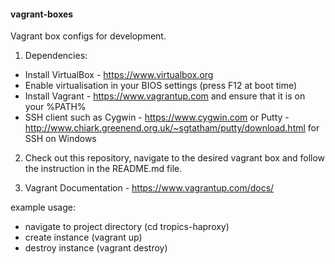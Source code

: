 #### vagrant-boxes
Vagrant box configs for development.

1. Dependencies:
  - Install VirtualBox - https://www.virtualbox.org
  - Enable virtualisation in your BIOS settings (press F12 at boot time)
  - Install Vagrant - https://www.vagrantup.com and ensure that it is on your %PATH%
  - SSH client such as Cygwin - https://www.cygwin.com or Putty - http://www.chiark.greenend.org.uk/~sgtatham/putty/download.html for SSH on Windows

2. Check out this repository, navigate to the desired vagrant box and follow the instruction in the README.md file.

3. Vagrant Documentation - https://www.vagrantup.com/docs/

example usage:

 - navigate to project directory (cd tropics-haproxy)
 - create instance (vagrant up)
 - destroy instance (vagrant destroy)
